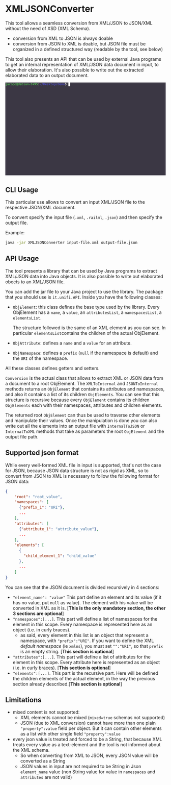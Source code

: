 # XMLJSONConverter
This tool allows a seamless conversion from XML/JSON to JSON/XML without the need of XSD (XML Schema). 
- conversion from XML to JSON is always doable
- conversion from JSON to XML is doable, but JSON file must be organized in a defined structured way (readable by the tool, see below)

This tool also presents an API that can be used by external Java programs to get an internal representation of XML/JSON data document in input, to allow their elaboration. It's also possible to write out the extracted elaborated data to an output document.

<p align="center"><img src="demo.gif" alt="demo gif" /></p>

## CLI Usage
This particular use allows to convert an input XML/JSON file to the respective JSON/XML document.

To convert specify the input file (`.xml`, `.railml`, `.json`) and then specify the output file.

Example:
```bash
java -jar XMLJSONConverter input-file.xml output-file.json
```

## API Usage
The tool presents a library that can be used by Java programs to extract XML/JSON data into Java objects. It is also possible to write out elaborated obects to an XML/JSON file.

You can add the jar file to your Java project to use the library. The package that you should use is `it.unifi.API`. Inside you have the following classes:
- `ObjElement`: this class defines the base type used by the library. Every ObjElement has a `name`, a `value`, an `attributesList`, a `namespacesList`, a `elementsList`. 

    The structure followed is the same of an XML element as you can see. In particular `elementsList`contains the children of the actual ObjElement. 
- `ObjAttribute`: defines a `name` and a `value` for an attribute.
- `ObjNamespace`: defines a `prefix` (`null` if the namespace is default) and the `URI` of the namespace.

All these classes defines getters and setters.

`Conversion` is the actual class that allows to extract XML or JSON data from a document to a root ObjElement. The `XMLToInternal` and `JSONToInternal` methods returns an `ObjElement` that contains its attributes and namespaces, and also it contains a list of its children `ObjElements`. You can see that this structure is recursive because every `ObjElement` contains its children `ObjElements` each with their namespaces, attributes and children elements.

The returned root `ObjElement` can thus be used to traverse other elements and manipulate their values. Once the manipulation is done you can also write out all the elements into an output file with `InternalToJSON` or `InternalToXML` methods that take as parameters the root `ObjElement` and the output file path.

## Supported json format
While every well-formed XML file in input is supported, that's not the case for JSON, because JSON data structure is not as rigid as XML, so to convert from JSON to XML is necessary to follow the following format for JSON data:
```json
{
    "root": "root_value",
    "namespaces": [
      {"prefix_1": "URI"},
      ...
    ],
    "attributes": [
      {"attribute_1": "attribute_value"},
      ...
    ],
    "elements": [
      {
        "child_element_1": "child_value"
      },
      ...
    ]
}
```

You can see that the JSON document is divided recursively in 4 sections:
  - `"element_name": "value"` This part define an element and its value (if it has no value, put `null` as value). The element with his value will be converted in XML as it is. [**This  is the only mandatory section, the other 3 sections are optional**]
  - `"namespaces":[...]`. This part will define a list of namespaces for the element in this scope. Every namespace is represented here as an object (i.e. in curly braces).
    - as said, every element in this list is an object that represent a namespace, with `"prefix":"URI"`. If you want to define the XML _default namespace_ (ie `xmlns`), you must set `"":"URI"`, so that `prefix` is an empty string. [**This section is optional**]
  - `"attributes":[...]`. This part will define a list of attributes for the element in this scope. Every attribute here is represented as an object (i.e. in curly braces). [**This section is optional**]
  - `"elements":[...]`. This part is the recursive part. Here will be defined the children elements of the actual element, in the way the previous section already described.[**This section is optional**]


## Limitations
- mixed content is not supported:
  - XML elements cannot be mixed (`mixed=true` schemas not supported)
  - JSON (due to XML conversion) cannot have more than one plain `"property":value` field per object. But it can contain other elements as a list with other single field `"property":value`
- every json value is treated and forced to be a String, that because XML treats every value as a text-element and the tool is not informed about the XML schema. 
  - So when converting from XML to JSON, every JSON value will be converted as a String
  - JSON values in input are not required to be String in Json `element_name` value (non String value for value in `namespaces` and `attributes` are not valid)

